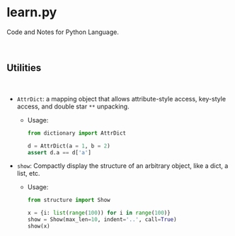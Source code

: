 # learn.py

Code and Notes for Python Language.

<br>

## Utilities
<br>

- `AttrDict`: a mapping object that allows attribute-style access, key-style access, and double star `**` unpacking.
  - Usage:
    ```python
    from dictionary import AttrDict

    d = AttrDict(a = 1, b = 2)
    assert d.a == d['a']
    ```

- `show`: Compactly display the structure of an arbitrary object, like a dict, a list, etc.
  - Usage:
    ```python
    from structure import Show

    x = {i: list(range(100)) for i in range(100)}
    show = Show(max_len=10, indent='..', call=True)
    show(x)
    ```

<br>
